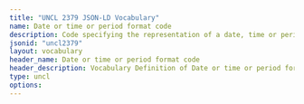 ```yaml
---
title: "UNCL 2379 JSON-LD Vocabulary"
name: Date or time or period format code
description: Code specifying the representation of a date, time or period.
jsonid: "uncl2379"
layout: vocabulary
header_name: Date or time or period format code
header_description: Vocabulary Definition of Date or time or period format code semantics in HTML format. JSON-LD format is available at [uncl2379.jsonld](/vocabulary/uncl2379.jsonld)
type: uncl
options:
---
```

